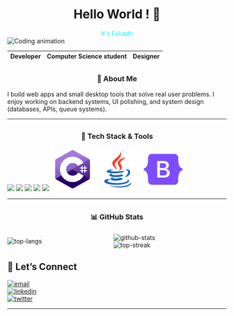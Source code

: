 
<h1 align="center"><strong>Hello World ! 👋</strong></h1>
<center style="color:aqua">It's Fahadh</center>
        <img class="profile-image" src="https://media1.giphy.com/media/v1.Y2lkPTc5MGI3NjExZGNkcjhweDRxbmJ2aWhyOHprMTJubnp0MjM1cG9ocjNoZTVlOGRnNiZlcD12MV9pbnRlcm5hbF9naWZfYnlfaWQmY3Q9Zw/MD0svLSDeudszrNrp0/giphy.gif" alt="Coding animation" width="720">
        
|Developer| Computer Science student | Designer |
|-----------|---------------------------|----------|

## <h3 align="center">🔭 About Me</h3>

I build web apps and small desktop tools that solve real user problems. I enjoy working on backend systems, UI polishing, and system design (databases, APIs, queue systems).

---

## <h3 align="center">🧰 Tech Stack & Tools</h3>

![](https://img.icons8.com/?size=100&id=20909&format=png&color=000000)
![](https://img.icons8.com/?size=100&id=21278&format=png&color=000000)
![](https://img.icons8.com/?size=100&id=tGvHBPJaKqEd&format=png&color=000000)
![](https://img.icons8.com/?size=100&id=rgPSE6nAB766&format=png&color=000000)
![](https://img.icons8.com/?size=100&id=shQTXiDQiQVR&format=png&color=000000)
![](image-3.png)
![](image-4.png)
![](image-5.png)

---

## <h3 align="center"> 📊 GitHub Stats <h3>

<div style="
        display: grid;
        grid-auto-flow: column;
        gap:0;
        grid-template-areas: 'langs stats'
                             'langs streak';
        align-items:center">   
<img style="grid-area: stats;" src="https://github-readme-stats.vercel.app/api?username=FahadhCodes&theme=merko&show_icons=true&hide_border=true&count_private=true" alt="github-stats" />
<img style="grid-area: streak;" src="https://github-readme-streak-stats.herokuapp.com/?user=FahadhCodes&theme=merko&hide_border=true" alt="top-streak" />
<img  style="grid-area: langs;" src="https://github-readme-stats.vercel.app/api/top-langs/?username=FahadhCodes&theme=merko&show_icons=true&hide_border=true&layout=compact" alt="top-langs" />

</div>

## 💬 Let’s Connect

<p>
  <a href="mailto:fahad.work2948@gmail.com"><img src="https://img.shields.io/badge/Email-fahad.work2948@gmail.com-aqua?style=flat-square" alt="email"></a><br>
  <a href="https://www.linkedin.com/in/fahadworks"><img src="https://img.shields.io/badge/LinkedIn-Connect-0A66C2?style=flat-square" alt="linkedin"></a><br>
  <a href="https://www.facebook.com/fahad.mohamed.2948"><img src="https://img.shields.io/badge/Facebook-Follow-1DA1F2?style=flat-square" alt="twitter"></a><br>
</p>

---
